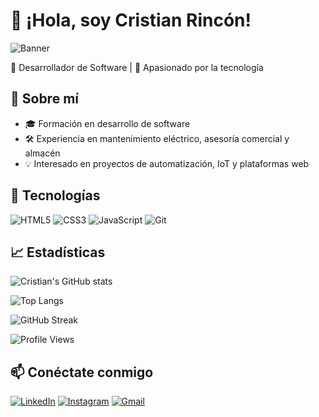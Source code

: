 # 👋 ¡Hola, soy Cristian Rincón!
![Banner](https://i.pinimg.com/736x/35/d9/6a/35d96a6b1febf7463d0f43d3dab4e5f5.jpg)

🎯 Desarrollador de Software | 🌱 Apasionado por la tecnología

## 🚀 Sobre mí
- 🎓 Formación en desarrollo de software
- 🛠️ Experiencia en mantenimiento eléctrico, asesoría comercial y almacén
- 💡 Interesado en proyectos de automatización, IoT y plataformas web

## 🧰 Tecnologías
![HTML5](https://img.shields.io/badge/HTML5-E34F26?style=flat&logo=html5&logoColor=white)
![CSS3](https://img.shields.io/badge/CSS3-1572B6?style=flat&logo=css3&logoColor=white)
![JavaScript](https://img.shields.io/badge/JavaScript-F7DF1E?style=flat&logo=javascript&logoColor=black)
![Git](https://img.shields.io/badge/Git-F05032?style=flat&logo=git&logoColor=white)

## 📈 Estadísticas
![Cristian's GitHub stats](https://github-readme-stats.vercel.app/api?username=daviddruart&show_icons=true&theme=radical)

![Top Langs](https://github-readme-stats.vercel.app/api/top-langs/?username=daviddruart&layout=compact&theme=radical)

![GitHub Streak](https://github-readme-streak-stats.herokuapp.com/?user=daviddruart&theme=radical)

![Profile Views](https://img.shields.io/badge/dynamic/json?color=blue&label=Profile%20Views&query=value&url=https://api.countapi.xyz/hit/daviddruart/github&style=flat)

## 📫 Conéctate conmigo
[![LinkedIn](https://img.shields.io/badge/LinkedIn-blue?style=flat&logo=linkedin&logoColor=white)](https://www.linkedin.com/in/david-rincon-0b050b290/)
[![Instagram](https://img.shields.io/badge/Instagram-E4405F?style=flat&logo=instagram&logoColor=white)](https://instagram.com/cris.dru.art)
[![Gmail](https://img.shields.io/badge/Gmail-D14836?style=flat&logo=gmail&logoColor=white)](mailto:davidrincondru008@gmail.com)
